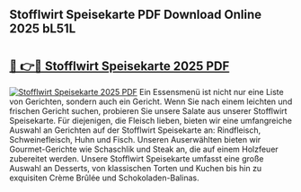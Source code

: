 ## Stofflwirt Speisekarte PDF Download Online 2025 bL51L

# <h2><a href="http://gcbqsy.nevu.top/?p=Stofflwirt+Speisekarte">🔗 👉🔴 Stofflwirt Speisekarte 2025 PDF</a></h2>

[![Stofflwirt Speisekarte 2025 PDF](https://i.imgur.com/dBaPXMq.png)](http://gcbqsy.nevu.top/?p=Stofflwirt+Speisekarte)
Ein Essensmenü ist nicht nur eine Liste von Gerichten, sondern auch ein Gericht. Wenn Sie nach einem leichten und frischen Gericht suchen, probieren Sie unsere Salate aus unserer Stofflwirt Speisekarte. Für diejenigen, die Fleisch lieben, bieten wir eine umfangreiche Auswahl an Gerichten auf der Stofflwirt Speisekarte an: Rindfleisch, Schweinefleisch, Huhn und Fisch. Unseren Auserwählten bieten wir Gourmet-Gerichte wie Schaschlik und Steak an, die auf einem Holzfeuer zubereitet werden. Unsere Stofflwirt Speisekarte umfasst eine große Auswahl an Desserts, von klassischen Torten und Kuchen bis hin zu exquisiten Crème Brûlée und Schokoladen-Balinas.
